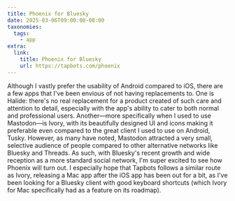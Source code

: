 ```yaml
---
title: Phoenix for Bluesky
date: 2025-03-06T09:00:00-08:00
taxonomies:
  tags:
    - app
extra:
  link:
    title: Phoenix for Bluesky
    url: https://tapbots.com/phoenix
---
```


Although I vastly prefer the usability of Android compared to iOS, there are a few apps that I've been envious of not having replacements to. One is Halide: there's no real replacement for a product created of such care and attention to detail, especially with the app's ability to cater to both normal and professional users. Another—more specifically when I used to use Mastodon—is Ivory, with its beautifully designed UI and icons making it preferable even compared to the great client I used to use on Android, Tusky. However, as many have noted, Mastodon attracted a very small, selective audience of people compared to other alternative networks like Bluesky and Threads. As such, with Bluesky's recent growth and wide reception as a more standard social network, I'm super excited to see how Phoenix will turn out. I especially hope that Tapbots follows a similar route as Ivory, releasing a Mac app after the iOS app has been out for a bit, as I've been looking for a Bluesky client with good keyboard shortcuts (which Ivory for Mac specifically had as a feature on its roadmap).
